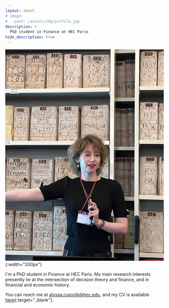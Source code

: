 ```yaml
---
layout: about
# image: 
#   path: /assets/img/profile.jpg
description: >
  PhD student in Finance at HEC Paris
hide_description: true
---
```


![](/assets/img/profile.jpg){:width="200px"}

I'm a PhD student in Finance at HEC Paris. My main research interests presently lie at the intersection of decision theory and finance, and in financial and economic history.

You can reach me at alyssa.rusonik@hec.edu, and my CV is available [here](/assets/pdf/AlyssaRusonik_CV.pdf){:target="_blank"}.
